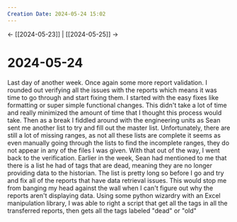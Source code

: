 ```yaml
---
Creation Date: 2024-05-24 15:02
---
```


<- [[2024-05-23]] | [[2024-05-25]]  ->

# 2024-05-24
Last day of another week. Once again some more report validation. I rounded out verifying all the issues with the reports which means it was time to go through and start fixing them. I started with the easy fixes like formatting or super simple functional changes. This didn't take a lot of time and really minimized the amount of time that I thought this process would take. Then as a break I fiddled around with the engineering units as Sean sent me another list to try and fill out the master list. Unfortunately, there are still a lot of missing ranges, as not all these lists are complete it seems as even manually going through the lists to find the incomplete ranges, they do not appear in any of the files I was given. With that out of the way, I went back to the verification. Earlier in the week, Sean had mentioned to me that there is a list he had of tags that are dead, meaning they are no longer providing data to the historian. The list is pretty long so before I go and try and fix all of the reports that have data retrieval issues. This would stop me from banging my head against the wall when I can't figure out why the reports aren't displaying data. Using some python wizardry with an Excel manipulation library, I was able to right a script that get all the tags in all the transferred reports, then gets all the tags labeled "dead" or "old" 